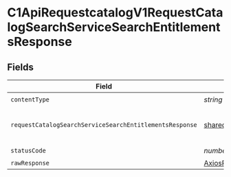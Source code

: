 # C1ApiRequestcatalogV1RequestCatalogSearchServiceSearchEntitlementsResponse


## Fields

| Field                                                                                                                                        | Type                                                                                                                                         | Required                                                                                                                                     | Description                                                                                                                                  |
| -------------------------------------------------------------------------------------------------------------------------------------------- | -------------------------------------------------------------------------------------------------------------------------------------------- | -------------------------------------------------------------------------------------------------------------------------------------------- | -------------------------------------------------------------------------------------------------------------------------------------------- |
| `contentType`                                                                                                                                | *string*                                                                                                                                     | :heavy_check_mark:                                                                                                                           | N/A                                                                                                                                          |
| `requestCatalogSearchServiceSearchEntitlementsResponse`                                                                                      | [shared.RequestCatalogSearchServiceSearchEntitlementsResponse](../../models/shared/requestcatalogsearchservicesearchentitlementsresponse.md) | :heavy_minus_sign:                                                                                                                           | The RequestCatalogSearchServiceSearchEntitlementsResponse message contains a list of results and a nextPageToken if applicable.              |
| `statusCode`                                                                                                                                 | *number*                                                                                                                                     | :heavy_check_mark:                                                                                                                           | N/A                                                                                                                                          |
| `rawResponse`                                                                                                                                | [AxiosResponse>](https://axios-http.com/docs/res_schema)                                                                                     | :heavy_minus_sign:                                                                                                                           | N/A                                                                                                                                          |
